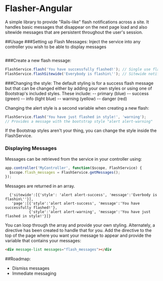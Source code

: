 Flasher-Angular
===============

A simple library to provide "Rails-like" flash notifications across a site.  It handles basic messages that disappear on the next page load and also sitewide messages that are persistent throughout the user's session.

##Usage
###Setting up Flash Messages:
Inject the service into any controller you wish to be able to display messages
```javascript

```



###Create a new flash message:
```javascript
FlashService.flash('You have successfully flashed!'); // Single use flash message
FlashService.flashSitewide('Everybody is flashin\''); // Sitewide notification
```



###Changing the style:
The default styling is for a success flash message but that can be changed either by adding your own styles or using one of Bootstrap's included styles.  These include:
-- primary (blue)
-- success (green)
-- info (light blue)
-- warning (yellow)
-- danger (red)

Changing the alert style is a second variable when creating a new flash:
```javascript
FlashService.flash('You have just flashed in style!', 'warning');  
// Provides a message with the bootstrap style "alert alert-warning"
```

If the Bootstrap styles aren't your thing, you can change the style inside the FlashService.



### Displaying Messages
Messages can be retrieved from the service in your controller using:
```javascript
app.controller('MyController', function($scope, FlashService) {
  $scope.flash_messages = FlashService.getMessages();
});
```
Messages are returned in an array.
```
  {'sitewide':[{'style': 'alert alert-success', 'message':'Everbody is flashin\''}],
   'page':[{'style':'alert alert-success', 'message':'You have successfully flashed!'},
           {'style':'alert alert-warning', 'message':'You have just flashed in style!'}]}
```
You can loop through the array and provide your own styling.  Alternately, a directive has been created to handle that for you.  Add the directive to the top of the page where you want your message to appear and provide the variable that contains your messages:
```html
<div message-list messages="flash_messages"></div
```



##Roadmap:
- Dismiss messages
- Immediate messaging
